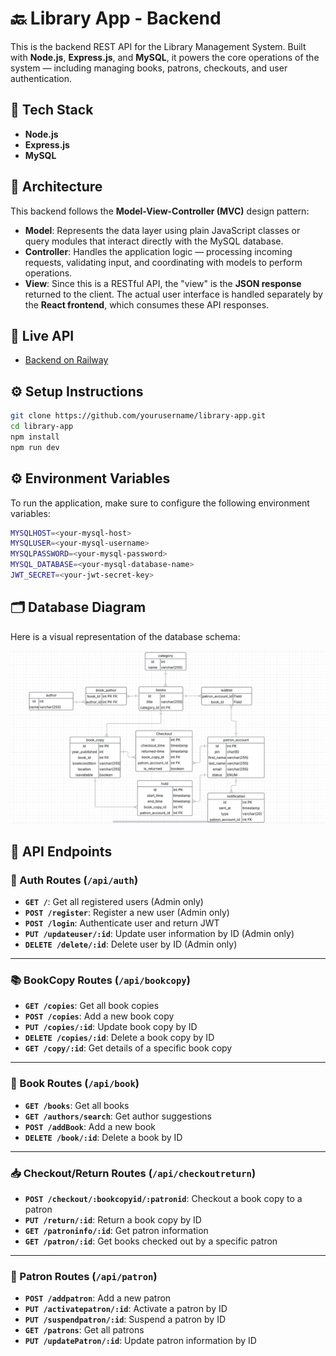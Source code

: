 # 🔙 Library App - Backend

This is the backend REST API for the Library Management System. Built with **Node.js**, **Express.js**, and **MySQL**, it powers the core operations of the system — including managing books, patrons, checkouts, and user authentication.

## 🔧 Tech Stack

- **Node.js**
- **Express.js**
- **MySQL**

## 🧱 Architecture

This backend follows the **Model-View-Controller (MVC)** design pattern:

- **Model**: Represents the data layer using plain JavaScript classes or query modules that interact directly with the MySQL database.
- **Controller**: Handles the application logic — processing incoming requests, validating input, and coordinating with models to perform operations.
- **View**: Since this is a RESTful API, the "view" is the **JSON response** returned to the client. The actual user interface is handled separately by the **React frontend**, which consumes these API responses.

## 🚀 Live API

- [Backend on Railway](https://library-app-production-8775.up.railway.app)

## ⚙️ Setup Instructions

```bash
git clone https://github.com/yourusername/library-app.git
cd library-app
npm install
npm run dev
```

## ⚙️ Environment Variables

To run the application, make sure to configure the following environment variables:

```bash
MYSQLHOST=<your-mysql-host>
MYSQLUSER=<your-mysql-username>
MYSQLPASSWORD=<your-mysql-password>
MYSQL_DATABASE=<your-mysql-database-name>
JWT_SECRET=<your-jwt-secret-key>
```

## 🗂️ Database Diagram

Here is a visual representation of the database schema:

![Database Diagram](screenshots/dbdiagram.png)

## 📡 API Endpoints

### 🔐 Auth Routes (`/api/auth`)

- **`GET /`**: Get all registered users (Admin only)
- **`POST /register`**: Register a new user (Admin only)
- **`POST /login`**: Authenticate user and return JWT
- **`PUT /updateuser/:id`**: Update user information by ID (Admin only)
- **`DELETE /delete/:id`**: Delete user by ID (Admin only)

---

### 📚 BookCopy Routes (`/api/bookcopy`)

- **`GET /copies`**: Get all book copies
- **`POST /copies`**: Add a new book copy
- **`PUT /copies/:id`**: Update book copy by ID
- **`DELETE /copies/:id`**: Delete a book copy by ID
- **`GET /copy/:id`**: Get details of a specific book copy

---

### 📖 Book Routes (`/api/book`)

- **`GET /books`**: Get all books
- **`GET /authors/search`**: Get author suggestions
- **`POST /addBook`**: Add a new book
- **`DELETE /book/:id`**: Delete a book by ID

---

### 📥 Checkout/Return Routes (`/api/checkoutreturn`)

- **`POST /checkout/:bookcopyid/:patronid`**: Checkout a book copy to a patron
- **`PUT /return/:id`**: Return a book copy by ID
- **`GET /patroninfo/:id`**: Get patron information
- **`GET /patron/:id`**: Get books checked out by a specific patron

---

### 🙋 Patron Routes (`/api/patron`)

- **`POST /addpatron`**: Add a new patron
- **`PUT /activatepatron/:id`**: Activate a patron by ID
- **`PUT /suspendpatron/:id`**: Suspend a patron by ID
- **`GET /patrons`**: Get all patrons
- **`PUT /updatePatron/:id`**: Update patron information by ID

